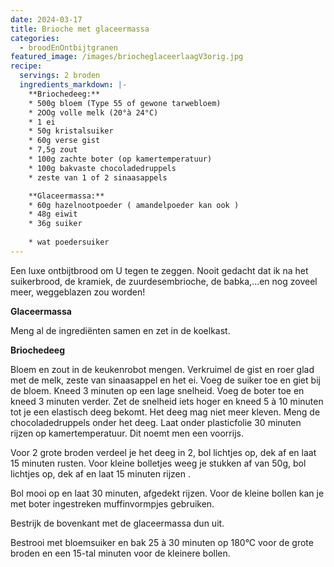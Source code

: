 ```yaml
---
date: 2024-03-17
title: Brioche met glaceermassa
categories:
  - broodEnOntbijtgranen
featured_image: /images/briocheglaceerlaagV3orig.jpg
recipe:
  servings: 2 broden
  ingredients_markdown: |-
    **Briochedeeg:**
    * 500g bloem (Type 55 of gewone tarwebloem)    * 2OOg volle melk (20°à 24°C)    * 1 ei    * 50g kristalsuiker    * 60g verse gist    * 7,5g zout    * 100g zachte boter (op kamertemperatuur)
    * 100g bakvaste chocoladedruppels
    * zeste van 1 of 2 sinaasappels

    **Glaceermassa:**
    * 60g hazelnootpoeder ( amandelpoeder kan ook )
    * 48g eiwit
    * 36g suiker
  
    * wat poedersuiker
---
```

Een luxe  ontbijtbrood om U tegen te zeggen.
Nooit gedacht dat ik na het suikerbrood, de kramiek, de zuurdesembrioche, de babka,...en nog zoveel meer, weggeblazen zou worden!

<!--more-->

**Glaceermassa**

Meng al de ingrediënten samen en zet in de koelkast.


**Briochedeeg**

Bloem en zout in de keukenrobot mengen. Verkruimel de gist en roer glad met de melk, zeste van sinaasappel en het ei. Voeg de suiker toe en giet bij de bloem.Kneed 3 minuten op een lage snelheid.
Voeg de boter toe en kneed 3 minuten verder. Zet de snelheid iets hoger en kneed 5 à 10 minuten tot je een elastisch deeg bekomt. Het deeg mag niet meer kleven.
Meng de chocoladedruppels onder het deeg.Laat onder plasticfolie 30 minuten rijzen op kamertemperatuur. Dit noemt men een voorrijs.

Voor 2 grote broden verdeel je het deeg in 2, bol lichtjes op, dek af en laat 15 minuten rusten.
Voor kleine bolletjes weeg je stukken af van 50g, bol lichtjes op, dek af en laat 15 minuten rijzen .

Bol mooi op en laat 30 minuten, afgedekt rijzen.
Voor de kleine bollen kan je met boter ingestreken muffinvormpjes gebruiken.

Bestrijk de bovenkant met de glaceermassa dun uit.

Bestrooi met bloemsuiker en bak 25 à 30 minuten op 180°C voor de grote broden en een 15-tal minuten voor de kleinere bollen.






